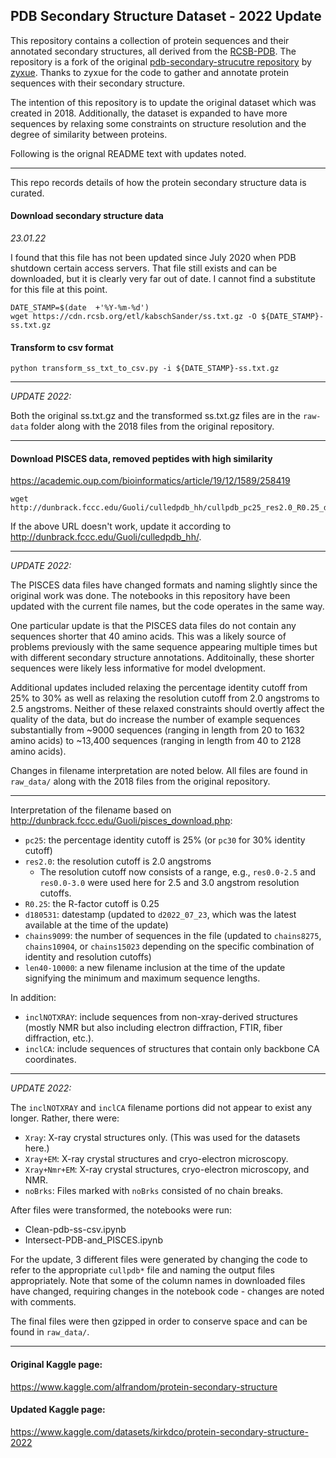 ## PDB Secondary Structure Dataset - 2022 Update

This repository contains a collection of protein sequences and their annotated secondary structures, all derived from the [RCSB-PDB](https://www.rcsb.org/).  The repository is a fork of the original [pdb-secondary-strucutre repository](https://github.com/zyxue/pdb-secondary-structure) by [zyxue](https://github.com/zyxue).  Thanks to zyxue for the code to gather and annotate protein sequences with their secondary structure.

The intention of this repository is to update the original dataset which was created in 2018.  Additionally, the dataset is expanded to have more sequences by relaxing some constraints on structure resolution and the degree of similarity between proteins.

Following is the orignal README text with updates noted.

----

This repo records details of how the protein secondary structure data is curated.


#### Download secondary structure data

*23.01.22*

I found that this file has not been updated since July 2020 when PDB shutdown certain access servers.  That file still exists and can be downloaded, but it is clearly very far out of date.  I cannot find a substitute for this file at this point.

```
DATE_STAMP=$(date  +'%Y-%m-%d')
wget https://cdn.rcsb.org/etl/kabschSander/ss.txt.gz -O ${DATE_STAMP}-ss.txt.gz
```

#### Transform to csv format
```
python transform_ss_txt_to_csv.py -i ${DATE_STAMP}-ss.txt.gz
```
---
*UPDATE 2022:*

Both the original ss.txt.gz and the transformed ss.txt.gz files are in the `raw-data` folder along with the 2018 files from the original repository.

---

#### Download PISCES data, removed peptides with high similarity

https://academic.oup.com/bioinformatics/article/19/12/1589/258419

```
wget http://dunbrack.fccc.edu/Guoli/culledpdb_hh/cullpdb_pc25_res2.0_R0.25_d180531_chains9099.gz
```

If the above URL doesn't work, update it according to http://dunbrack.fccc.edu/Guoli/culledpdb_hh/.

---
*UPDATE 2022:*

The PISCES data files have changed formats and naming slightly since the original work was done.  The notebooks in this repository have been updated with the current file names, but the code operates in the same way.

One particular update is that the PISCES data files do not contain any sequences shorter that 40 amino acids.  This was a likely source of problems previously with the same sequence appearing multiple times but with different secondary structure annotations.  Additoinally, these shorter sequences were likely less informative for model dvelopment.

Additional updates included relaxing the percentage identity cutoff from 25% to 30% as well as relaxing the resolution cutoff from 2.0 angstroms to 2.5 angstroms.  Neither of these relaxed constraints should overtly affect the quality of the data, but do increase the number of example sequences substantially from ~9000 sequences (ranging in length from 20 to 1632 amino acids) to ~13,400 sequences (ranging in length from 40 to 2128 amino acids).

Changes in filename interpretation are noted below.  All files are found in `raw_data/` along with the 2018 files from the original repository.

---

Interpretation of the filename based on http://dunbrack.fccc.edu/Guoli/pisces_download.php: 

* `pc25`:  the percentage identity cutoff is 25%  (or `pc30` for 30% identity cutoff)
* `res2.0`: the resolution cutoff is 2.0 angstroms
   *  The resolution cutoff now consists of a range, e.g., `res0.0-2.5` and `res0.0-3.0` were used here for 2.5 and 3.0 angstrom resolution cutoffs.
* `R0.25`: the R-factor cutoff is 0.25
* `d180531`: datestamp (updated to `d2022_07_23`, which was the latest available at the time of the update)
* `chains9099`: the number of sequences in the file (updated to `chains8275`, `chains10904`, or `chains15023` depending on the specific combination of identity and resolution cutoffs)
* `len40-10000`: a new filename inclusion at the time of the update signifying the minimum and maximum sequence lengths. 

In addition:

* `inclNOTXRAY`: include sequences from non-xray-derived structures (mostly NMR but also including electron diffraction, FTIR, fiber diffraction, etc.). 
* `inclCA`: include sequences of structures that contain only backbone CA coordinates.

---

*UPDATE 2022:*

The `inclNOTXRAY` and `inclCA` filename portions did not appear to exist any longer.  Rather, there were:

* `Xray`: X-ray crystal structures only. (This was used for the datasets here.)
* `Xray+EM`: X-ray crystal structures and cryo-electron microscopy.
* `Xray+Nmr+EM`: X-ray crystal structures, cryo-electron microscopy, and NMR.
* `noBrks`: Files marked with `noBrks` consisted of no chain breaks.

After files were transformed, the notebooks were run:
* Clean-pdb-ss-csv.ipynb
* Intersect-PDB-and_PISCES.ipynb

For the update, 3 different files were generated by changing the code to refer to the appropriate `cullpdb*` file and naming the output files appropriately.  Note that some of the column names in downloaded files have changed, requiring changes in the notebook code - changes are noted with comments.

The final files were then gzipped in order to conserve space and can be found in `raw_data/`.

---

#### Original Kaggle page:

https://www.kaggle.com/alfrandom/protein-secondary-structure

#### Updated Kaggle page:

https://www.kaggle.com/datasets/kirkdco/protein-secondary-structure-2022
